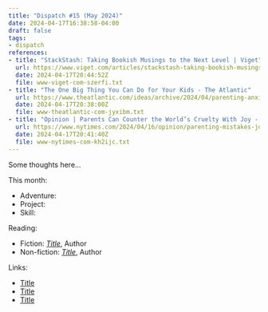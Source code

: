 ```yaml
---
title: "Dispatch #15 (May 2024)"
date: 2024-04-17T16:38:58-04:00
draft: false
tags:
- dispatch
references:
- title: "StackStash: Taking Bookish Musings to the Next Level | Viget"
  url: https://www.viget.com/articles/stackstash-taking-bookish-musings-to-the-next-level/
  date: 2024-04-17T20:44:52Z
  file: www-viget-com-szerfi.txt
- title: "The One Big Thing You Can Do for Your Kids - The Atlantic"
  url: https://www.theatlantic.com/ideas/archive/2024/04/parenting-anxiety-happiness-children/677960/
  date: 2024-04-17T20:38:00Z
  file: www-theatlantic-com-jyxibm.txt
- title: "Opinion | Parents Can Counter the World’s Cruelty With Joy - The New York Times"
  url: https://www.nytimes.com/2024/04/16/opinion/parenting-mistakes-joy.html
  date: 2024-04-17T20:41:40Z
  file: www-nytimes-com-kh2ijc.txt
---
```


Some thoughts here...

<!--more-->

This month:

* Adventure:
* Project:
* Skill:

Reading:

* Fiction: [_Title_][1], Author
* Non-fiction: [_Title_][2], Author

[1]: https://bookshop.org/
[2]: https://bookshop.org/

Links:

* [Title][3]
* [Title][4]
* [Title][5]

[3]: https://example.com/
[4]: https://example.com/
[5]: https://example.com/
